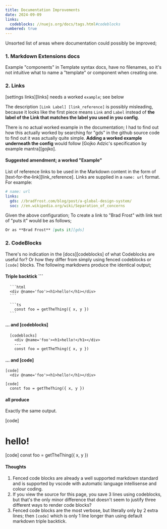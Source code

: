 ```yaml
---
title: Documentation Improvements
date: 2024-09-09
links:
  codeblocks: //nuejs.org/docs/tags.html#codeblocks
numbered: true
---
```


Unsorted list of areas where documentation could possibly be improved;

### 1. Markdown Extensions docs 

Example "components" in Template syntax docs, have no filenames, so it's not intuitive what to name a "template" or component when creating one.

### 2. Links

[settings links][links] needs a worked `example`; see below

The description `[Link Label] [link_reference]` is possibly misleading, because it looks like the first piece means `Link` and `Label` instead of **the label of the Link that matches the label you used in you config**.

There is no actual worked example in the documentation; I had to find out how this actually worked by searching for "gds" in the github source code to find out it was actually quite simple. **Adding a worked example underneath the config** would follow [Gojko Adzic's specification by example mantra][gojko].

#### Suggested amendment; a worked "Example"

List of reference links to be used in the Markdown content in the form of [text&#8209;for&#8209;the&#8209;link][link_reference]. Links are supplied in a `name: url` format. For example:

```yaml .code
# name: url
links:
  gds: //bradfrost.com/blog/post/a-global-design-system/
  soc: //en.wikipedia.org/wiki/Separation_of_concerns
```

Given the above configuration; To create a link to "Brad Frost" with link text of "puts it" would be as follows;

```markdown
Or as **Brad Frost** [puts it][gds]
```

### 2. CodeBlocks

There's no indication in the [docs][codeblocks] of what Codeblocks are useful for? Or how they differ from simply using fenced codeblocks or `[code]` blocks. The following markdowns produce the identical output;

#### Triple backtick \`\`\`
````
  ```html
  <div @name='foo'><h1>hello!</h1></div>
  ```

  ```ts
    const foo = getTheThing({ x, y })
  ```
````

#### ... and \[codeblocks\]

````
  [codeblocks]
    <div @name='foo'><h1>hello!</h1></div>
    ---
    const foo = getTheThing({ x, y })
````

#### ... and \[code\]

````
[code]
  <div @name='foo'><h1>hello!</h1></div>

[code]
  const foo = getTheThing({ x, y })
````

#### all produce

Exactly the same output.

[code]
  <div @name='foo'><h1>hello!</h1></div>

[code]
  const foo = getTheThing({ x, y })



#### Thoughts
1. Fenced code blocks are already a well supported markdown standard and is supported by vscode with automatic language intellisense and colour coding.
2. If you view the source for this page, you save 3 lines using codeblocks, but that's the only minor difference that doesn't seem to justify three different ways to render code blocks?
3. Fenced code blocks are the most verbose, but literally only by 2 extra lines; then `[code]` which is only 1 line longer than using default markdown triple backtick.
